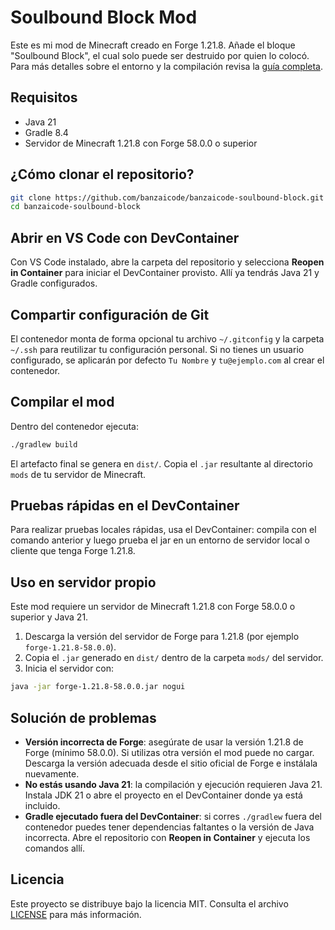 # Soulbound Block Mod

Este es mi mod de Minecraft creado en Forge 1.21.8. Añade el bloque "Soulbound Block", el cual solo puede ser destruido por quien lo colocó.
Para más detalles sobre el entorno y la compilación revisa la [guía completa](docs/README.md).

## Requisitos

- Java 21
- Gradle 8.4
- Servidor de Minecraft 1.21.8 con Forge 58.0.0 o superior

## ¿Cómo clonar el repositorio?

```bash
git clone https://github.com/banzaicode/banzaicode-soulbound-block.git
cd banzaicode-soulbound-block
```

## Abrir en VS Code con DevContainer

Con VS Code instalado, abre la carpeta del repositorio y selecciona **Reopen in Container** para iniciar el DevContainer provisto. Allí ya tendrás Java 21 y Gradle configurados.

## Compartir configuración de Git

El contenedor monta de forma opcional tu archivo `~/.gitconfig` y la carpeta `~/.ssh` para reutilizar tu configuración personal. Si no tienes un usuario configurado, se aplicarán por defecto `Tu Nombre` y `tu@ejemplo.com` al crear el contenedor.

## Compilar el mod

Dentro del contenedor ejecuta:

```bash
./gradlew build
```

El artefacto final se genera en `dist/`. Copia el `.jar` resultante al directorio `mods` de tu servidor de Minecraft.

## Pruebas rápidas en el DevContainer

Para realizar pruebas locales rápidas, usa el DevContainer: compila con el comando anterior y luego prueba el jar en un entorno de servidor local o cliente que tenga Forge 1.21.8.

## Uso en servidor propio

Este mod requiere un servidor de Minecraft 1.21.8 con Forge 58.0.0 o superior y Java 21.

1. Descarga la versión del servidor de Forge para 1.21.8 (por ejemplo `forge-1.21.8-58.0.0`).
2. Copia el `.jar` generado en `dist/` dentro de la carpeta `mods/` del servidor.
3. Inicia el servidor con:

```bash
java -jar forge-1.21.8-58.0.0.jar nogui
```

## Solución de problemas

- **Versión incorrecta de Forge**: asegúrate de usar la versión 1.21.8 de Forge (mínimo 58.0.0). Si utilizas otra versión el mod puede no cargar. Descarga la versión adecuada desde el sitio oficial de Forge e instálala nuevamente.
- **No estás usando Java 21**: la compilación y ejecución requieren Java 21. Instala JDK 21 o abre el proyecto en el DevContainer donde ya está incluido.
- **Gradle ejecutado fuera del DevContainer**: si corres `./gradlew` fuera del contenedor puedes tener dependencias faltantes o la versión de Java incorrecta. Abre el repositorio con **Reopen in Container** y ejecuta los comandos allí.


## Licencia

Este proyecto se distribuye bajo la licencia MIT. Consulta el archivo [LICENSE](LICENSE) para más información.

